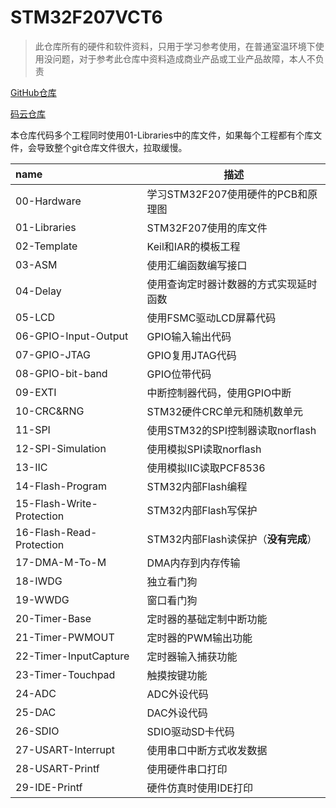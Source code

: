 # STM32F207VCT6
> 此仓库所有的硬件和软件资料，只用于学习参考使用，在普通室温环境下使用没问题，对于参考此仓库中资料造成商业产品或工业产品故障，本人不负责

[GitHub仓库](https://github.com/strongercjd/STM32F207VCT6)

[码云仓库](https://gitee.com/strongercjd/STM32F207VCT6)

本仓库代码多个工程同时使用01-Libraries中的库文件，如果每个工程都有个库文件，会导致整个git仓库文件很大，拉取缓慢。

| name                 | 描述                                   |
| :------------------- | -------------------------------------- |
| 00-Hardware          | 学习STM32F207使用硬件的PCB和原理图     |
| 01-Libraries         | STM32F207使用的库文件                  |
| 02-Template          | Keil和IAR的模板工程                    |
| 03-ASM               | 使用汇编函数编写接口                   |
| 04-Delay             | 使用查询定时器计数器的方式实现延时函数 |
| 05-LCD               | 使用FSMC驱动LCD屏幕代码                |
| 06-GPIO-Input-Output | GPIO输入输出代码                       |
| 07-GPIO-JTAG         | GPIO复用JTAG代码                       |
| 08-GPIO-bit-band     | GPIO位带代码                           |
| 09-EXTI              | 中断控制器代码，使用GPIO中断             |
| 10-CRC&RNG           | STM32硬件CRC单元和随机数单元            |
| 11-SPI               | 使用STM32的SPI控制器读取norflash       |
| 12-SPI-Simulation    | 使用模拟SPI读取norflash               |
| 13-IIC               | 使用模拟IIC读取PCF8536             |
| 14-Flash-Program     | STM32内部Flash编程            |
| 15-Flash-Write-Protection| STM32内部Flash写保护       |
| 16-Flash-Read-Protection | STM32内部Flash读保护（**没有完成**）      |
| 17-DMA-M-To-M | DMA内存到内存传输 |
| 18-IWDG       | 独立看门狗 |
| 19-WWDG       | 窗口看门狗 |
| 20-Timer-Base | 定时器的基础定制中断功能 |
| 21-Timer-PWMOUT | 定时器的PWM输出功能 |
| 22-Timer-InputCapture | 定时器输入捕获功能 |
| 23-Timer-Touchpad | 触摸按键功能 |
| 24-ADC | ADC外设代码 |
| 25-DAC | DAC外设代码                            |
| 26-SDIO | SDIO驱动SD卡代码 |
| 27-USART-Interrupt | 使用串口中断方式收发数据 |
| 28-USART-Printf | 使用硬件串口打印 |
| 29-IDE-Printf | 硬件仿真时使用IDE打印 |

